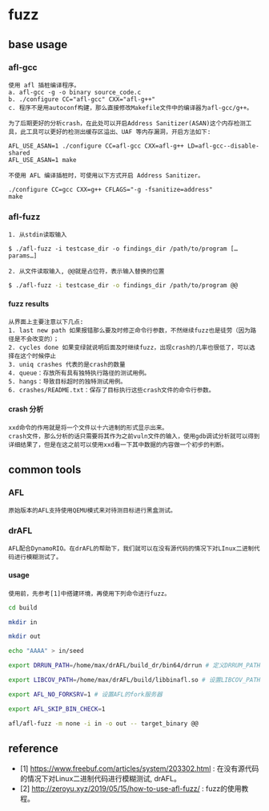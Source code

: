 # fuzz
## base usage
### afl-gcc
	使用 afl 插桩编译程序。
	a. afl-gcc -g -o binary source_code.c
	b. ./configure CC="afl-gcc" CXX="afl-g++"
	c. 程序不是用autoconf构建，那么直接修改Makefile文件中的编译器为afl-gcc/g++。

	为了后期更好的分析crash，在此处可以开启Address Sanitizer(ASAN)这个内存检测工具，此工具可以更好的检测出缓存区溢出、UAF 等内存漏洞，开启方法如下:
```
AFL_USE_ASAN=1 ./configure CC=afl-gcc CXX=afl-g++ LD=afl-gcc--disable-shared
AFL_USE_ASAN=1 make
```
	不使用 AFL 编译插桩时，可使用以下方式开启 Address Sanitizer。
```
./configure CC=gcc CXX=g++ CFLAGS="-g -fsanitize=address"
make
```
### afl-fuzz
	1. 从stdin读取输入
```
$ ./afl-fuzz -i testcase_dir -o findings_dir /path/to/program […params…]
```
	2. 从文件读取输入, @@就是占位符，表示输入替换的位置
```sh
$ ./afl-fuzz -i testcase_dir -o findings_dir /path/to/program @@
```
#### fuzz results
	从界面上主要注意以下几点:
	1. last new path 如果报错那么要及时修正命令行参数，不然继续fuzz也是徒劳（因为路径是不会改变的）；
	2. cycles done 如果变绿就说明后面及时继续fuzz，出现crash的几率也很低了，可以选择在这个时候停止
	3. uniq crashes 代表的是crash的数量
	4. queue：存放所有具有独特执行路径的测试用例。
	5. hangs：导致目标超时的独特测试用例。
	6. crashes/README.txt：保存了目标执行这些crash文件的命令行参数。
#### crash 分析
	xxd命令的作用就是将一个文件以十六进制的形式显示出来。
	crash文件，那么分析的话只需要将其作为之前vuln文件的输入，使用gdb调试分析就可以得到详细结果了，但是在这之前可以使用xxd看一下其中数据的内容做一个初步的判断。
## common tools
### AFL
	原始版本的AFL支持使用QEMU模式来对待测目标进行黑盒测试。
### drAFL
	AFL配合DynamoRIO。在drAFL的帮助下，我们就可以在没有源代码的情况下对LInux二进制代码进行模糊测试了。
#### usage
	使用前，先参考[1]中搭建环境，再使用下列命令进行fuzz。
```sh
cd build

mkdir in

mkdir out

echo "AAAA" > in/seed

export DRRUN_PATH=/home/max/drAFL/build_dr/bin64/drrun # 定义DRRUM_PATH值来指向drrun启动工具

export LIBCOV_PATH=/home/max/drAFL/build/libbinafl.so # 设置LIBCOV_PATH来指向libbinafl.so代码覆盖库

export AFL_NO_FORKSRV=1 # 设置AFL的fork服务器

export AFL_SKIP_BIN_CHECK=1

afl/afl-fuzz -m none -i in -o out -- target_binary @@
```

## reference
- [1] https://www.freebuf.com/articles/system/203302.html : 在没有源代码的情况下对Linux二进制代码进行模糊测试, drAFL。
- [2] http://zeroyu.xyz/2019/05/15/how-to-use-afl-fuzz/ : fuzz的使用教程。